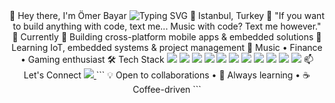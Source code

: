 <div align="center">
👋 Hey there, I'm Ömer Bayar
<img src="https://readme-typing-svg.herokuapp.com?font=Fira+Code&size=24&duration=3000&pause=1000&color=60A5FA&center=true&vCenter=true&width=500&lines=Full+Stack+Software+Developer" alt="Typing SVG" />
📍 Istanbul, Turkey
💬
"If you want to build anything with code, text me... Music with code? Text me however."
🎯 Currently
📱 Building cross-platform mobile apps & embedded solutions
🔧 Learning IoT, embedded systems & project management
🎵 Music • Finance • Gaming enthusiast
🛠️ Tech Stack
<img src="https://img.shields.io/badge/Python-3776AB?style=flat-square&logo=python&logoColor=white" />
<img src="https://img.shields.io/badge/Dart-0175C2?style=flat-square&logo=dart&logoColor=white" />
<img src="https://img.shields.io/badge/C-00599C?style=flat-square&logo=c&logoColor=white" />
<img src="https://img.shields.io/badge/SQL-4479A1?style=flat-square&logo=postgresql&logoColor=white" />
<img src="https://img.shields.io/badge/Flutter-02569B?style=flat-square&logo=flutter&logoColor=white" />
<img src="https://img.shields.io/badge/Kiro-FF6B6B?style=flat-square&logo=amazondynamodb&logoColor=white" />
<img src="https://img.shields.io/badge/Git-F05032?style=flat-square&logo=git&logoColor=white" />
<img src="https://img.shields.io/badge/Linux-FCC624?style=flat-square&logo=linux&logoColor=black" />
<img src="https://img.shields.io/badge/VS_Code-007ACC?style=flat-square&logo=visualstudiocode&logoColor=white" />
<img src="https://img.shields.io/badge/Xcode-147EFB?style=flat-square&logo=xcode&logoColor=white" />
<img src="https://img.shields.io/badge/STM32-03234B?style=flat-square&logo=stmicroelectronics&logoColor=white" />
📫 Let's Connect
<a href="https://linkedin.com/in/omerbayar34">
<img src="https://img.shields.io/badge/LinkedIn-0A66C2?style=for-the-badge&logo=linkedin&logoColor=white" />
</a>
```
💡 Open to collaborations  •  🚀 Always learning  •  ☕ Coffee-driven
```
</div>
